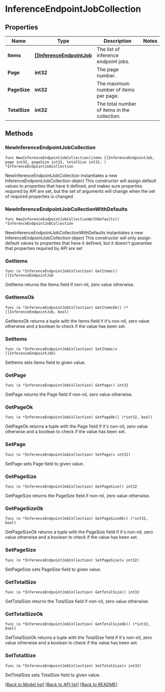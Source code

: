# InferenceEndpointJobCollection

## Properties

Name | Type | Description | Notes
------------ | ------------- | ------------- | -------------
**Items** | [**[]InferenceEndpointJob**](InferenceEndpointJob.md) | The list of inference endpoint jobs. | 
**Page** | **int32** | The page number. | 
**PageSize** | **int32** | The maximum number of items per page. | 
**TotalSize** | **int32** | The total number of items in the collection. | 

## Methods

### NewInferenceEndpointJobCollection

`func NewInferenceEndpointJobCollection(items []InferenceEndpointJob, page int32, pageSize int32, totalSize int32, ) *InferenceEndpointJobCollection`

NewInferenceEndpointJobCollection instantiates a new InferenceEndpointJobCollection object
This constructor will assign default values to properties that have it defined,
and makes sure properties required by API are set, but the set of arguments
will change when the set of required properties is changed

### NewInferenceEndpointJobCollectionWithDefaults

`func NewInferenceEndpointJobCollectionWithDefaults() *InferenceEndpointJobCollection`

NewInferenceEndpointJobCollectionWithDefaults instantiates a new InferenceEndpointJobCollection object
This constructor will only assign default values to properties that have it defined,
but it doesn't guarantee that properties required by API are set

### GetItems

`func (o *InferenceEndpointJobCollection) GetItems() []InferenceEndpointJob`

GetItems returns the Items field if non-nil, zero value otherwise.

### GetItemsOk

`func (o *InferenceEndpointJobCollection) GetItemsOk() (*[]InferenceEndpointJob, bool)`

GetItemsOk returns a tuple with the Items field if it's non-nil, zero value otherwise
and a boolean to check if the value has been set.

### SetItems

`func (o *InferenceEndpointJobCollection) SetItems(v []InferenceEndpointJob)`

SetItems sets Items field to given value.


### GetPage

`func (o *InferenceEndpointJobCollection) GetPage() int32`

GetPage returns the Page field if non-nil, zero value otherwise.

### GetPageOk

`func (o *InferenceEndpointJobCollection) GetPageOk() (*int32, bool)`

GetPageOk returns a tuple with the Page field if it's non-nil, zero value otherwise
and a boolean to check if the value has been set.

### SetPage

`func (o *InferenceEndpointJobCollection) SetPage(v int32)`

SetPage sets Page field to given value.


### GetPageSize

`func (o *InferenceEndpointJobCollection) GetPageSize() int32`

GetPageSize returns the PageSize field if non-nil, zero value otherwise.

### GetPageSizeOk

`func (o *InferenceEndpointJobCollection) GetPageSizeOk() (*int32, bool)`

GetPageSizeOk returns a tuple with the PageSize field if it's non-nil, zero value otherwise
and a boolean to check if the value has been set.

### SetPageSize

`func (o *InferenceEndpointJobCollection) SetPageSize(v int32)`

SetPageSize sets PageSize field to given value.


### GetTotalSize

`func (o *InferenceEndpointJobCollection) GetTotalSize() int32`

GetTotalSize returns the TotalSize field if non-nil, zero value otherwise.

### GetTotalSizeOk

`func (o *InferenceEndpointJobCollection) GetTotalSizeOk() (*int32, bool)`

GetTotalSizeOk returns a tuple with the TotalSize field if it's non-nil, zero value otherwise
and a boolean to check if the value has been set.

### SetTotalSize

`func (o *InferenceEndpointJobCollection) SetTotalSize(v int32)`

SetTotalSize sets TotalSize field to given value.



[[Back to Model list]](../README.md#documentation-for-models) [[Back to API list]](../README.md#documentation-for-api-endpoints) [[Back to README]](../README.md)


